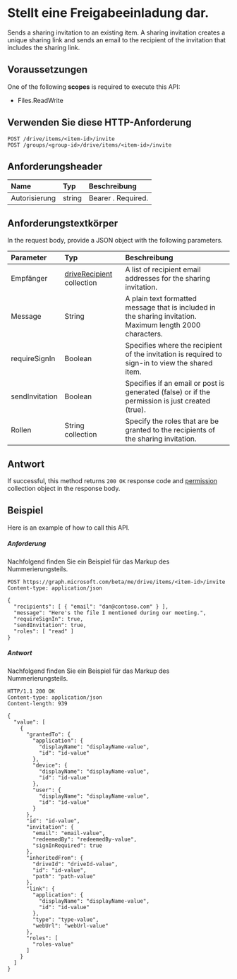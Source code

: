 # <a name="send-a-sharing-invitation"></a>Stellt eine Freigabeeinladung dar.

Sends a sharing invitation to an existing item. A sharing invitation creates a unique sharing link and sends an email to the recipient of the invitation that includes the sharing link.

## <a name="prerequisites"></a>Voraussetzungen
One of the following **scopes** is required to execute this API:

  * Files.ReadWrite

## <a name="http-request"></a>Verwenden Sie diese HTTP-Anforderung
<!-- { "blockType": "ignored" } -->
```http
POST /drive/items/<item-id>/invite
POST /groups/<group-id>/drive/items/<item-id>/invite
```

## <a name="request-headers"></a>Anforderungsheader

| Name          | Typ   | Beschreibung               |
|:--------------|:-------|:--------------------------|
| Autorisierung | string | Bearer <token>. Required. |


## <a name="request-body"></a>Anforderungstextkörper
In the request body, provide a JSON object with the following parameters.

| Parameter      | Typ                                                        | Beschreibung                                                                                                |
|:---------------|:------------------------------------------------------------|:-----------------------------------------------------------------------------------------------------------|
| Empfänger     | [driveRecipient](../resources/driverecipient.md) collection | A list of recipient email addresses for the sharing invitation.                                            |
| Message        | String                                                      | A plain text formatted message that is included in the sharing invitation. Maximum length 2000 characters. |
| requireSignIn  | Boolean                                                     | Specifies where the recipient of the invitation is required to sign-in to view the shared item.            |
| sendInvitation | Boolean                                                     | Specifies if an email or post is generated (false) or if the permission is just created (true).            |
| Rollen          | String collection                                           | Specify the roles that are be granted to the recipients of the sharing invitation.                         |


## <a name="response"></a>Antwort
If successful, this method returns `200 OK` response code and [permission](../resources/permission.md) collection object in the response body.

## <a name="example"></a>Beispiel
Here is an example of how to call this API.
##### <a name="request"></a>Anforderung
Nachfolgend finden Sie ein Beispiel für das Markup des Nummerierungsteils.
<!-- {
  "blockType": "request",
  "name": "item_invite"
}-->
```http
POST https://graph.microsoft.com/beta/me/drive/items/<item-id>/invite
Content-type: application/json

{
  "recipients": [ { "email": "dan@contoso.com" } ],
  "message": "Here's the file I mentioned during our meeting.",
  "requireSignIn": true,
  "sendInvitation": true,
  "roles": [ "read" ]
}
```

##### <a name="response"></a>Antwort
Nachfolgend finden Sie ein Beispiel für das Markup des Nummerierungsteils.
<!-- {
  "blockType": "response",
  "truncated": true,
  "@odata.type": "microsoft.graph.permission",
  "isCollection": true
} -->
```http
HTTP/1.1 200 OK
Content-type: application/json
Content-length: 939

{
  "value": [
    {
      "grantedTo": {
        "application": {
          "displayName": "displayName-value",
          "id": "id-value"
        },
        "device": {
          "displayName": "displayName-value",
          "id": "id-value"
        },
        "user": {
          "displayName": "displayName-value",
          "id": "id-value"
        }
      },
      "id": "id-value",
      "invitation": {
        "email": "email-value",
        "redeemedBy": "redeemedBy-value",
        "signInRequired": true
      },
      "inheritedFrom": {
        "driveId": "driveId-value",
        "id": "id-value",
        "path": "path-value"
      },
      "link": {
        "application": {
          "displayName": "displayName-value",
          "id": "id-value"
        },
        "type": "type-value",
        "webUrl": "webUrl-value"
      },
      "roles": [
        "roles-value"
      ]
    }
  ]
}
```

<!-- uuid: 8fcb5dbc-d5aa-4681-8e31-b001d5168d79
2015-10-25 14:57:30 UTC -->

<!-- {
  "type": "#page.annotation",
  "description": "item: invite",
  "keywords": "",
  "section": "documentation",
  "tocPath": ""
}-->
